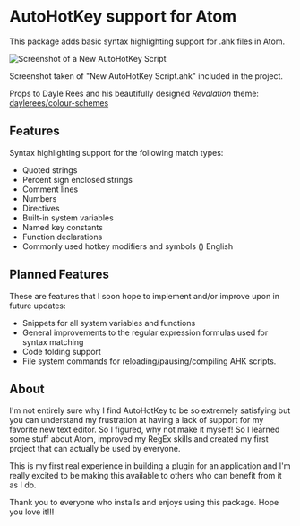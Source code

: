 # AutoHotKey support for Atom

This package adds basic syntax highlighting support for .ahk files in Atom.

![Screenshot of a New AutoHotKey Script](screenshot.png)

Screenshot taken of "New AutoHotKey Script.ahk" included in the project.

Props to Dayle Rees and his beautifully designed *Revalation* theme: [daylerees/colour-schemes](https://github.com/daylerees/colour-schemes "daylerees/colour-schemes")


## Features
Syntax highlighting support for the following match types:
* Quoted strings
* Percent sign enclosed strings
* Comment lines
* Numbers
* Directives
* Built-in system variables
* Named key constants
* Function declarations
* Commonly used hotkey modifiers and symbols () English

## Planned Features
These are features that I soon hope to implement and/or improve upon in future updates:
* Snippets for all system variables and functions
* General improvements to the regular expression formulas used for syntax matching
* Code folding support
* File system commands for reloading/pausing/compiling AHK scripts.

## About
I'm not entirely sure why I find AutoHotKey to be so extremely satisfying but you can understand my frustration at having a lack of support for my favorite new text editor.  So I figured, why not make it myself!  So I learned some stuff about Atom, improved my RegEx skills and created my first project that can actually be used by everyone.

This is my first real experience in building a plugin for an application and I'm really excited to be making this available to others who can benefit from it as I do.

Thank you to everyone who installs and enjoys using this package.  Hope you love it!!!
